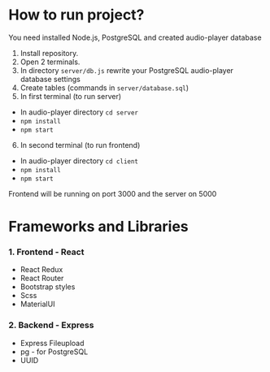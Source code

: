 # How to run project?

You need installed Node.js, PostgreSQL and created audio-player database

1. Install repository.
2. Open 2 terminals.
3. In directory `server/db.js` rewrite your PostgreSQL audio-player database settings
4. Create tables (commands in `server/database.sql`)
5. In first terminal (to run server)
- In audio-player directory `cd server`
- `npm install`
- `npm start`
6. In second terminal (to run frontend)
- In audio-player directory `cd client`
- `npm install`
- `npm start`

Frontend will be running on port 3000 and the server on 5000

# Frameworks and Libraries

### 1. Frontend - React

- React Redux
- React Router
- Bootstrap styles
- Scss
- MaterialUI

### 2. Backend - Express

- Express Fileupload
- pg - for PostgreSQL
- UUID
